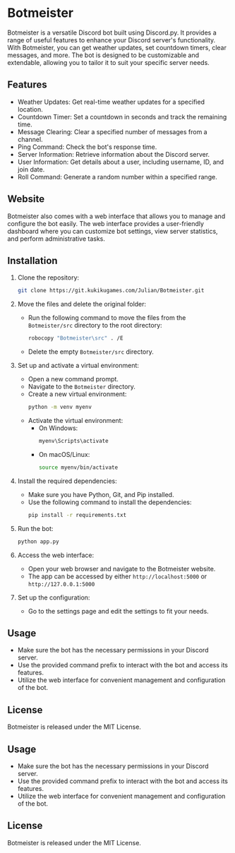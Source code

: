 # Botmeister

Botmeister is a versatile Discord bot built using Discord.py. It provides a range of useful features to enhance your Discord server's functionality. With Botmeister, you can get weather updates, set countdown timers, clear messages, and more. The bot is designed to be customizable and extendable, allowing you to tailor it to suit your specific server needs.

## Features

- Weather Updates: Get real-time weather updates for a specified location.
- Countdown Timer: Set a countdown in seconds and track the remaining time.
- Message Clearing: Clear a specified number of messages from a channel.
- Ping Command: Check the bot's response time.
- Server Information: Retrieve information about the Discord server.
- User Information: Get details about a user, including username, ID, and join date.
- Roll Command: Generate a random number within a specified range.

## Website

Botmeister also comes with a web interface that allows you to manage and configure the bot easily. The web interface provides a user-friendly dashboard where you can customize bot settings, view server statistics, and perform administrative tasks.

## Installation

1. Clone the repository:

   ```bash
   git clone https://git.kukikugames.com/Julian/Botmeister.git
   ```

2. Move the files and delete the original folder:
   - Run the following command to move the files from the `Botmeister/src` directory to the root directory:
     ```bash
     robocopy "Botmeister\src" . /E
     ```
   - Delete the empty `Botmeister/src` directory.

3. Set up and activate a virtual environment:
   - Open a new command prompt.
   - Navigate to the `Botmeister` directory.
   - Create a new virtual environment:
     ```bash
     python -m venv myenv
     ```
   - Activate the virtual environment:
     - On Windows:
       ```bash
       myenv\Scripts\activate
       ```
     - On macOS/Linux:
       ```bash
       source myenv/bin/activate
       ```

4. Install the required dependencies:
   - Make sure you have Python, Git, and Pip installed.
   - Use the following command to install the dependencies:
     ```bash
     pip install -r requirements.txt
     ```

5. Run the bot:
   ```bash
   python app.py
   ```

6. Access the web interface:
   - Open your web browser and navigate to the Botmeister website.
   - The app can be accessed by either `http://localhost:5000` or `http://127.0.0.1:5000`

7. Set up the configuration:
   - Go to the settings page and edit the settings to fit your needs.

## Usage

- Make sure the bot has the necessary permissions in your Discord server.
- Use the provided command prefix to interact with the bot and access its features.
- Utilize the web interface for convenient management and configuration of the bot.

## License

Botmeister is released under the MIT License.

## Usage

- Make sure the bot has the necessary permissions in your Discord server.
- Use the provided command prefix to interact with the bot and access its features.
- Utilize the web interface for convenient management and configuration of the bot.

## License

Botmeister is released under the MIT License.
